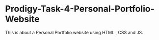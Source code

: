 # Prodigy-Task-4-Personal-Portfolio-Website
This is about a Personal Portfolio website using HTML , CSS and JS.
